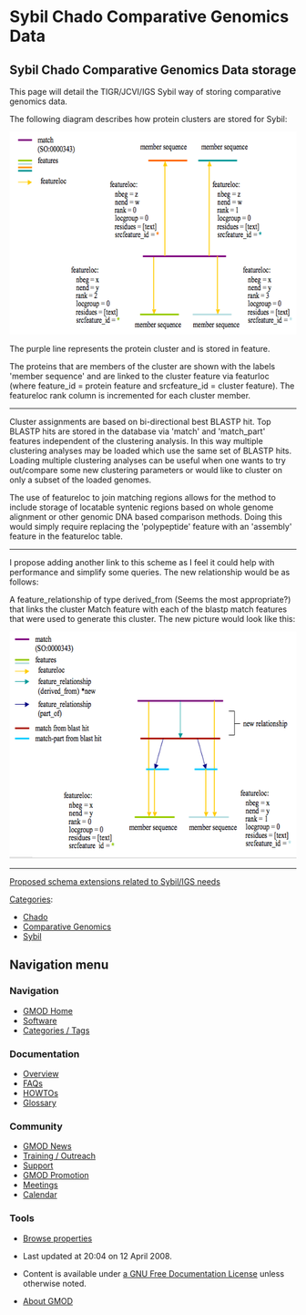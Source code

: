 



<span id="top"></span>




# <span dir="auto">Sybil Chado Comparative Genomics Data</span>









## <span id="Sybil_Chado_Comparative_Genomics_Data_storage" class="mw-headline">Sybil Chado Comparative Genomics Data storage</span>

This page will detail the TIGR/JCVI/IGS Sybil way of storing comparative
genomics data.

The following diagram describes how protein clusters are stored for
Sybil:

<a href="File:ChadoSybilComparative.png" class="image"><img
src="https://raw.githubusercontent.com/GMOD/gmod.github.io/main/mediawiki/images/2/2a/ChadoSybilComparative.png" width="621"
height="355" alt="ChadoSybilComparative.png" /></a>

The purple line represents the protein cluster and is stored in feature.

The proteins that are members of the cluster are shown with the labels
'member sequence' and are linked to the cluster feature via featurloc
(where feature_id = protein feature and srcfeature_id = cluster
feature). The featureloc rank column is incremented for each cluster
member.

------------------------------------------------------------------------

Cluster assignments are based on bi-directional best BLASTP hit. Top
BLASTP hits are stored in the database via 'match' and 'match_part'
features independent of the clustering analysis. In this way multiple
clustering analyses may be loaded which use the same set of BLASTP hits.
Loading multiple clustering analyses can be useful when one wants to try
out/compare some new clustering parameters or would like to cluster on
only a subset of the loaded genomes.

The use of featureloc to join matching regions allows for the method to
include storage of locatable syntenic regions based on whole genome
alignment or other genomic DNA based comparison methods. Doing this
would simply require replacing the 'polypeptide' feature with an
'assembly' feature in the featureloc table.

------------------------------------------------------------------------

I propose adding another link to this scheme as I feel it could help
with performance and simplify some queries. The new relationship would
be as follows:

A feature_relationship of type derived_from (Seems the most
appropriate?) that links the cluster Match feature with each of the
blastp match features that were used to generate this cluster. The new
picture would look like this:

<a href="File:ChadoSybilComparative_new.png" class="image"><img
src="https://raw.githubusercontent.com/GMOD/gmod.github.io/main/mediawiki/images/9/95/ChadoSybilComparative_new.png" width="604"
height="398" alt="ChadoSybilComparative new.png" /></a>

  

  

  

------------------------------------------------------------------------

[Proposed schema extensions related to Sybil/IGS
needs](Proposed_schema_extensions_related_to_Sybil/IGS_needs "Proposed schema extensions related to Sybil/IGS needs")




[Categories](Special%3ACategories "Special%3ACategories"):

- [Chado](Category%3AChado "Category%3AChado")
- [Comparative
  Genomics](Category%3AComparative_Genomics "Category%3AComparative Genomics")
- [Sybil](Category%3ASybil "Category%3ASybil")






## Navigation menu









### Navigation



- <span id="n-GMOD-Home">[GMOD Home](Main_Page)</span>
- <span id="n-Software">[Software](GMOD_Components)</span>
- <span id="n-Categories-.2F-Tags">[Categories /
  Tags](Categories)</span>




### Documentation



- <span id="n-Overview">[Overview](Overview)</span>
- <span id="n-FAQs">[FAQs](Category%3AFAQ)</span>
- <span id="n-HOWTOs">[HOWTOs](Category%3AHOWTO)</span>
- <span id="n-Glossary">[Glossary](Glossary)</span>




### Community



- <span id="n-GMOD-News">[GMOD News](GMOD_News)</span>
- <span id="n-Training-.2F-Outreach">[Training /
  Outreach](Training_and_Outreach)</span>
- <span id="n-Support">[Support](Support)</span>
- <span id="n-GMOD-Promotion">[GMOD Promotion](GMOD_Promotion)</span>
- <span id="n-Meetings">[Meetings](Meetings)</span>
- <span id="n-Calendar">[Calendar](Calendar)</span>




### Tools

- <span id="t-smwbrowselink"><a href="Special%3ABrowse/Sybil_Chado_Comparative_Genomics_Data"
  rel="smw-browse">Browse properties</a></span>



- <span id="footer-info-lastmod">Last updated at 20:04 on 12 April
  2008.</span>
<!-- - <span id="footer-info-viewcount">21,929 page views.</span> -->
- <span id="footer-info-copyright">Content is available under
  <a href="http://www.gnu.org/licenses/fdl-1.3.html" class="external"
  rel="nofollow">a GNU Free Documentation License</a> unless otherwise
  noted.</span>

<!-- -->

- <span id="footer-places-about">[About
  GMOD](GMOD%3AAbout "GMOD%3AAbout")</span>

<!-- -->




